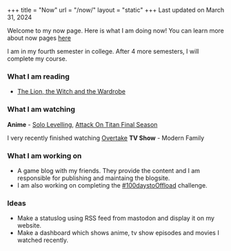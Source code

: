 +++
title = "Now"
url = "/now/"
layout = "static"
+++
Last updated on March 31, 2024

Welcome to my now page. Here is what I am doing now! You can learn more about now pages [here](https://nownownow.com/about)

I am in my fourth semester in college. After 4 more semesters, I will complete my course.

### What I am reading
- [The Lion, the Witch and the Wardrobe](https://en.wikipedia.org/wiki/The_Lion,_the_Witch_and_the_Wardrobe)
### What I am watching
**Anime** - [Solo Levelling](https://anilist.co/anime/151807/Solo-Leveling/), [Attack On Titan Final Season ](https://anilist.co/anime/110277/Attack-on-Titan-Final-Season/)

I very recently finished watching [Overtake](https://anilist.co/anime/160515/OVERTAKE/)
**TV Show** - Modern Family

### What I am working on
- A game blog with my friends. They provide the content and I am responsible for publishing and maintaing the blogsite.
- I am also working on completing the [#100daystoOffload](https://100daystooffload.com) challenge.

### Ideas
- Make a statuslog using RSS feed from mastodon and display it on my website.
- Make a dashboard which shows anime, tv show episodes and movies I watched recently.

